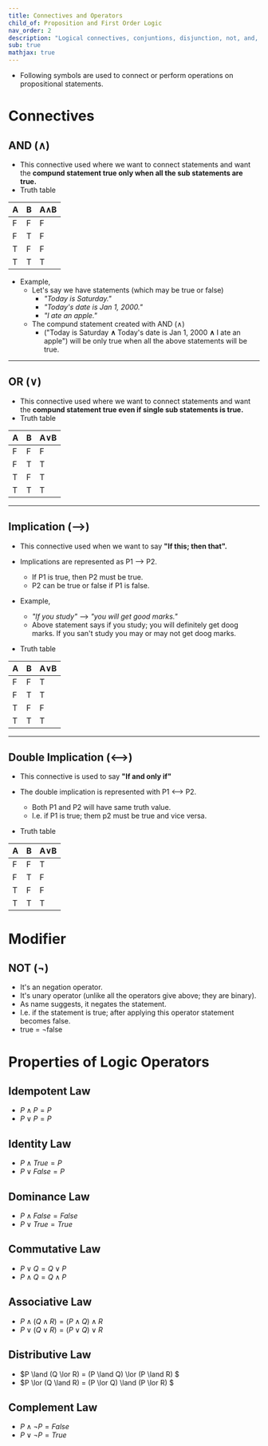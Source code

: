 ```yaml
---
title: Connectives and Operators
child_of: Proposition and First Order Logic
nav_order: 2
description: "Logical connectives, conjuntions, disjunction, not, and, implication, double implication."
sub: true
mathjax: true
---
```


- Following symbols are used to connect or perform operations on propositional statements.

# Connectives

## AND (∧)

- This connective used where we want to connect statements and want the **compund statement true only when all the sub statements are true.**
- Truth table

|A|B|A∧B|
|-|-|-|
|F|F|F|
|F|T|F|
|T|F|F|
|T|T|T|

- Example,
    - Let's say we have statements (which may be true or false)
        - *"Today is Saturday."*
        - *"Today's date is Jan 1, 2000."*
        - *"I ate an apple."*
    - The compund statement created with AND (∧) 
        - ("Today is Saturday **∧** Today's date is Jan 1, 2000 **∧** I ate an apple") will be only true when all the above statements will be true.

***

## OR (∨)

- This connective used where we want to connect statements and want the **compund statement true even if single sub statements is true.**
- Truth table

|A|B|A∨B|
|-|-|-|
|F|F|F|
|F|T|T|
|T|F|T|
|T|T|T|

***

## Implication (-->)

- This connective used when we want to say **"If this; then that".**
- Implications are represented as P1 --> P2.
    - If P1 is true, then P2 must be true.
    - P2 can be true or false if P1 is false.
- Example,
    - *"If you study"* --> *"you will get good marks."*
    - Above statement says if you study; you will definitely get doog marks. If you san't study you may or may not get doog marks.

- Truth table

|A|B|A∨B|
|-|-|-|
|F|F|T|
|F|T|T|
|T|F|F|
|T|T|T|

***

## Double Implication (<-->)

- This connective is used to say **"If and only if"**
- The double implication is represented with P1 <--> P2.
    - Both P1 and P2 will have same truth value.
    - I.e. if P1 is true; them p2 must be true and vice versa.

- Truth table

|A|B|A∨B|
|-|-|-|
|F|F|T|
|F|T|F|
|T|F|F|
|T|T|T|

# Modifier

## NOT (¬)

- It's an negation operator.
- It's unary operator (unlike all the operators give above; they are binary).
- As name suggests, it negates the statement.
- I.e. if the statement is true; after applying this operator statement becomes false.
- true = ¬false

# Properties of Logic Operators

## Idempotent Law

- $P \land P = P$
- $P \lor P = P$

## Identity Law

- $P \land True = P$
- $P \lor False = P$

## Dominance Law

- $P \land False = False$
- $P \lor True = True$


## Commutative Law

- $P \lor Q = Q \lor P$
- $P \land Q = Q \land P$

## Associative Law

- $P \land (Q \land R) =  (P \land Q) \land R$
- $P \lor (Q \lor R) =  (P \lor Q) \lor R$

## Distributive Law

- $P \land (Q \lor R) =  (P \land Q) \lor (P \land R) $
- $P \lor (Q \land R) =  (P \lor Q) \land (P \lor R) $

## Complement Law

- $P \land \neg P = False$
- $P \lor \neg P = True$